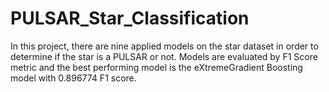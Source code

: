 # PULSAR_Star_Classification

In  this project, there are nine applied models on the star dataset in order to determine if the star is a PULSAR or not. Models are evaluated by F1 Score metric and the best performing model is the eXtremeGradient Boosting model with 0.896774 F1 score.
